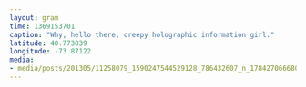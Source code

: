 ```yaml
---
layout: gram
time: 1369153701
caption: "Why, hello there, creepy holographic information girl."
latitude: 40.773839
longitude: -73.87122
media:
- media/posts/201305/11258079_1590247544529128_786432607_n_17842706668000351.jpg
---
```

